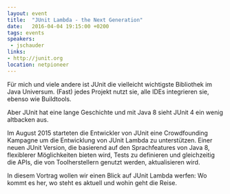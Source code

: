 ```yaml
---
layout: event
title:  "JUnit Lambda - the Next Generation"
date:   2016-04-04 19:15:00 +0200
tags: events
speakers: 
 - jschauder
links:
- http://junit.org
location: netpioneer
---
```


Für mich und viele andere ist JUnit die vielleicht wichtigste Bibliothek im Java Universum. (Fast) jedes Projekt nutzt sie, alle IDEs integrieren sie, ebenso wie Buildtools.

Aber JUnit hat eine lange Geschichte und mit Java 8 sieht JUnit 4 ein wenig altbacken aus.

Im August 2015 starteten die Entwickler von JUnit eine Crowdfounding Kampagne um die Entwicklung von JUnit  Lambda zu unterstützen. Einer neuen JUnit Version, die basierend auf den Sprachfeatures von Java 8, flexiblerer Möglichkeiten bieten wird, Tests zu definieren und gleichzeitig die APIs, die von Toolherstellern genutzt werden, aktualisieren wird.

In diesem Vortrag wollen wir einen Blick auf JUnit Lambda werfen: Wo kommt es her, wo steht es aktuell und wohin geht die Reise.
